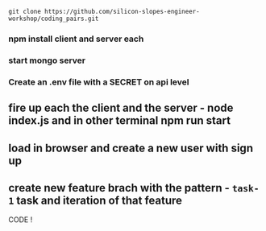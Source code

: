 `git clone https://github.com/silicon-slopes-engineer-workshop/coding_pairs.git`

### npm install client and server each

### start mongo server

### Create an .env file with a SECRET on api level

## fire up each the client and the server - node index.js and in other terminal npm run start

## load in browser and create a new user with sign up

## create new feature brach with the pattern - `task-1` task and iteration of that feature

CODE !
